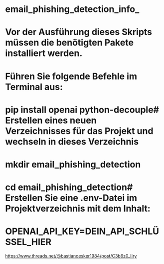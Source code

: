 # email_phishing_detection_info_

# Vor der Ausführung dieses Skripts müssen die benötigten Pakete installiert werden.
# Führen Sie folgende Befehle im Terminal aus:
# pip install openai python-decouple# Erstellen eines neuen Verzeichnisses für das Projekt und wechseln in dieses Verzeichnis
# mkdir email_phishing_detection
# cd email_phishing_detection# Erstellen Sie eine .env-Datei im Projektverzeichnis mit dem Inhalt:
# OPENAI_API_KEY=DEIN_API_SCHLÜSSEL_HIER

https://www.threads.net/@bastianoesker1984/post/C3b6z0_IIry
